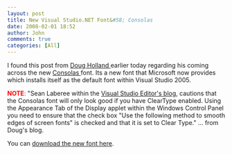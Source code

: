 ```yaml
---
layout: post
title: New Visual Studio.NET Font&#58; Consolas
date: 2008-02-01 18:52
author: John
comments: true
categories: [All]
---
```

<DIV class=postText> <P>I found this post from <A href="http://msmvps.com/blogs/cdistilled/archive/2006/05/27/97221.aspx">Doug Holland </A>earlier today regarding his coming across the new <A href="http://www.microsoft.com/downloads/details.aspx?familyid=22e69ae4-7e40-4807-8a86-b3d36fab68d3&amp;displaylang=en">Consolas </A>font. Its a new font that Microsoft now provides which installs itself as the default font within Visual Studio 2005.</P> <P><FONT color=#ff0000><STRONG>NOTE</STRONG>:</FONT> "Sean Laberee within the <A href="http://blogs.msdn.com/vseditor">Visual Studio Editor's blog</A>, cautions that the Consolas font will only look good if you have ClearType enabled. Using the Appearance Tab of the&nbsp;Display applet within the Windows&nbsp;Control Panel you need to ensure that the check box "Use the following method to smooth edges of screen fonts" is checked and that it is set to Clear Type." ... from Doug's blog.</P> <P>You can <A href="http://www.microsoft.com/downloads/details.aspx?familyid=22e69ae4-7e40-4807-8a86-b3d36fab68d3&amp;displaylang=en">download the new font here</A>.</P></DIV>

